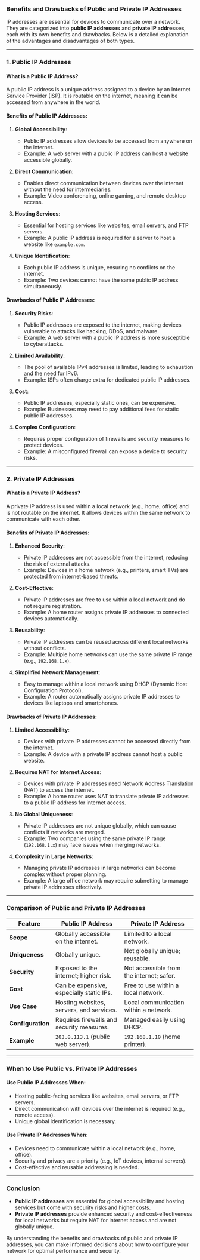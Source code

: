 ### **Benefits and Drawbacks of Public and Private IP Addresses**

IP addresses are essential for devices to communicate over a network. They are categorized into **public IP addresses** and **private IP addresses**, each with its own benefits and drawbacks. Below is a detailed explanation of the advantages and disadvantages of both types.

---

### **1. Public IP Addresses**

#### **What is a Public IP Address?**

A public IP address is a unique address assigned to a device by an Internet Service Provider (ISP). It is routable on the internet, meaning it can be accessed from anywhere in the world.

#### **Benefits of Public IP Addresses**:

1. **Global Accessibility**:

   - Public IP addresses allow devices to be accessed from anywhere on the internet.
   - Example: A web server with a public IP address can host a website accessible globally.

2. **Direct Communication**:

   - Enables direct communication between devices over the internet without the need for intermediaries.
   - Example: Video conferencing, online gaming, and remote desktop access.

3. **Hosting Services**:

   - Essential for hosting services like websites, email servers, and FTP servers.
   - Example: A public IP address is required for a server to host a website like `example.com`.

4. **Unique Identification**:
   - Each public IP address is unique, ensuring no conflicts on the internet.
   - Example: Two devices cannot have the same public IP address simultaneously.

#### **Drawbacks of Public IP Addresses**:

1. **Security Risks**:

   - Public IP addresses are exposed to the internet, making devices vulnerable to attacks like hacking, DDoS, and malware.
   - Example: A web server with a public IP address is more susceptible to cyberattacks.

2. **Limited Availability**:

   - The pool of available IPv4 addresses is limited, leading to exhaustion and the need for IPv6.
   - Example: ISPs often charge extra for dedicated public IP addresses.

3. **Cost**:

   - Public IP addresses, especially static ones, can be expensive.
   - Example: Businesses may need to pay additional fees for static public IP addresses.

4. **Complex Configuration**:
   - Requires proper configuration of firewalls and security measures to protect devices.
   - Example: A misconfigured firewall can expose a device to security risks.

---

### **2. Private IP Addresses**

#### **What is a Private IP Address?**

A private IP address is used within a local network (e.g., home, office) and is not routable on the internet. It allows devices within the same network to communicate with each other.

#### **Benefits of Private IP Addresses**:

1. **Enhanced Security**:

   - Private IP addresses are not accessible from the internet, reducing the risk of external attacks.
   - Example: Devices in a home network (e.g., printers, smart TVs) are protected from internet-based threats.

2. **Cost-Effective**:

   - Private IP addresses are free to use within a local network and do not require registration.
   - Example: A home router assigns private IP addresses to connected devices automatically.

3. **Reusability**:

   - Private IP addresses can be reused across different local networks without conflicts.
   - Example: Multiple home networks can use the same private IP range (e.g., `192.168.1.x`).

4. **Simplified Network Management**:
   - Easy to manage within a local network using DHCP (Dynamic Host Configuration Protocol).
   - Example: A router automatically assigns private IP addresses to devices like laptops and smartphones.

#### **Drawbacks of Private IP Addresses**:

1. **Limited Accessibility**:

   - Devices with private IP addresses cannot be accessed directly from the internet.
   - Example: A device with a private IP address cannot host a public website.

2. **Requires NAT for Internet Access**:

   - Devices with private IP addresses need Network Address Translation (NAT) to access the internet.
   - Example: A home router uses NAT to translate private IP addresses to a public IP address for internet access.

3. **No Global Uniqueness**:

   - Private IP addresses are not unique globally, which can cause conflicts if networks are merged.
   - Example: Two companies using the same private IP range (`192.168.1.x`) may face issues when merging networks.

4. **Complexity in Large Networks**:
   - Managing private IP addresses in large networks can become complex without proper planning.
   - Example: A large office network may require subnetting to manage private IP addresses effectively.

---

### **Comparison of Public and Private IP Addresses**

| **Feature**       | **Public IP Address**                     | **Private IP Address**                   |
| ----------------- | ----------------------------------------- | ---------------------------------------- |
| **Scope**         | Globally accessible on the internet.      | Limited to a local network.              |
| **Uniqueness**    | Globally unique.                          | Not globally unique; reusable.           |
| **Security**      | Exposed to the internet; higher risk.     | Not accessible from the internet; safer. |
| **Cost**          | Can be expensive, especially static IPs.  | Free to use within a local network.      |
| **Use Case**      | Hosting websites, servers, and services.  | Local communication within a network.    |
| **Configuration** | Requires firewalls and security measures. | Managed easily using DHCP.               |
| **Example**       | `203.0.113.1` (public web server).        | `192.168.1.10` (home printer).           |

---

### **When to Use Public vs. Private IP Addresses**

#### **Use Public IP Addresses When**:

- Hosting public-facing services like websites, email servers, or FTP servers.
- Direct communication with devices over the internet is required (e.g., remote access).
- Unique global identification is necessary.

#### **Use Private IP Addresses When**:

- Devices need to communicate within a local network (e.g., home, office).
- Security and privacy are a priority (e.g., IoT devices, internal servers).
- Cost-effective and reusable addressing is needed.

---

### **Conclusion**

- **Public IP addresses** are essential for global accessibility and hosting services but come with security risks and higher costs.
- **Private IP addresses** provide enhanced security and cost-effectiveness for local networks but require NAT for internet access and are not globally unique.

By understanding the benefits and drawbacks of public and private IP addresses, you can make informed decisions about how to configure your network for optimal performance and security.
